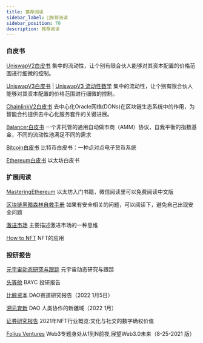 ```yaml
---
title: 推荐阅读
sidebar_label: 🔌推荐阅读
sidebar_position: 70
description: 推荐阅读
---
```


### 白皮书

[UniswapV2白皮书](./assets/uniswapV2.pdf) 集中的流动性，让个别有限合伙人能够对其资本配置的价格范围进行细微的控制。

[UniswapV3白皮书](./assets/uniswapV3.pdf) | [UniswapV3 流动性数学](./assets/uniswapV3LiquidityMath.pdf)
集中的流动性，让个别有限合伙人能够对其资本配置的价格范围进行细微的控制。

[ChainlinkV2白皮书](./assets/chainlinkV2.pdf) 去中心化Oracle网络(DONs)在区块链生态系统中的作用，为智能合约提供去中心化服务套件的关键进展。

[Balancer白皮书](./assets/whitepaper-balancer.pdf) 一个非托管的通用自动做市商（AMM）协议，自我平衡的指数基金，不同的流动性池满足不同的需求

[Bitcoin白皮书](./assets/Bitcoin.pdf) 比特币白皮书：一种点对点电子货币系统

[Ethereum白皮书](https://ethereum.org/en/whitepaper/) 以太坊白皮书

### 扩展阅读

[MasteringEthereum](./assets/MasteringEthereum.pdf) 以太坊入门书籍，微信阅读里可以免费阅读中文版

[区块链黑暗森林自救手册](./assets/区块链黑暗森林自救手册V1.pdf) 如果有安全相关的问题，可以阅读下，避免自己出现安全问题

[激进市场](./assets/激进市场.pdf) 主要描述激进市场的一种思维

[How to NFT](./assets/how_to_nft.pdf) NFT的应用

### 投研报告

[元宇宙动态研究与跟踪](./assets/元宇宙动态研究与跟踪.pdf) 元宇宙动态研究与跟踪

[头等舱](./assets/Report_Bored_Ape_Yacht_Club_Christina_PC_CN-43271985.pdf) BAYC 投研报告

[比鲸资本](./assets/DAO赛道研报.pdf) DAO赛道研究报告（2022 1月5日）

[溯元育新](./assets/DAO-Bankless_x_Gitcoin-2022.1-200.pdf) DAO 人类协作的新疆域（2022 1月）

[证券研究报告](./assets/H3_AP202110221524258713_1.pdf) 2021年NFT行业概览:文化与社交的数字确权价值

[Folius Ventures](./assets/foliusVenturesWeb3DeckV8-25-2021CN.pdf) Web3专题身处从1到N前夜,展望Web3.0未来（8-25-2021 版）

